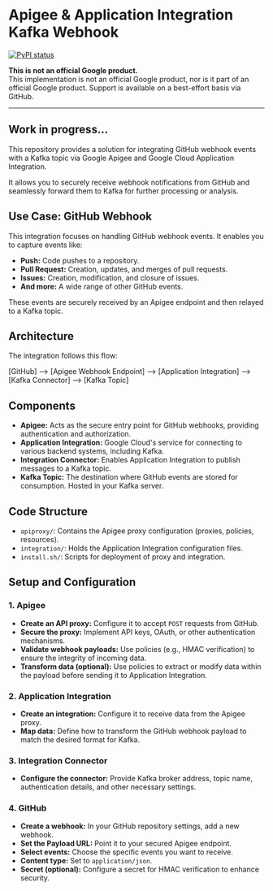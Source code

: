 # Apigee & Application Integration Kafka Webhook

[![PyPI status](https://img.shields.io/pypi/status/ansicolortags.svg)](https://pypi.python.org/pypi/ansicolortags/) 

**This is not an official Google product.**<BR>This implementation is not an official Google product, nor is it part of an official Google product. Support is available on a best-effort basis via GitHub.

***

## Work in progress...


This repository provides a solution for integrating GitHub webhook events with a Kafka topic via Google Apigee and Google Cloud Application Integration. 

It allows you to securely receive webhook notifications from GitHub and seamlessly forward them to Kafka for further processing or analysis.

## Use Case: GitHub Webhook

This integration focuses on handling GitHub webhook events. It enables you to capture events like:

* **Push:** Code pushes to a repository.
* **Pull Request:** Creation, updates, and merges of pull requests.
* **Issues:** Creation, modification, and closure of issues.
* **And more:**  A wide range of other GitHub events.

These events are securely received by an Apigee endpoint and then relayed to a Kafka topic.

## Architecture

The integration follows this flow:

[GitHub] --> [Apigee Webhook Endpoint] --> [Application Integration] --> [Kafka Connector] --> [Kafka Topic]


## Components

* **Apigee:**  Acts as the secure entry point for GitHub webhooks, providing authentication and authorization.
* **Application Integration:** Google Cloud's service for connecting to various backend systems, including Kafka.
* **Integration Connector:** Enables Application Integration to publish messages to a Kafka topic.
* **Kafka Topic:** The destination where GitHub events are stored for consumption. Hosted in your Kafka server.


## Code Structure

* `apiproxy/`:  Contains the Apigee proxy configuration (proxies, policies, resources).
* `integration/`:  Holds the Application Integration configuration files.
* `install.sh/`:  Scripts for deployment of proxy and integration.


## Setup and Configuration

### 1. Apigee
* **Create an API proxy:**  Configure it to accept `POST` requests from GitHub.
* **Secure the proxy:** Implement API keys, OAuth, or other authentication mechanisms.
* **Validate webhook payloads:**  Use policies (e.g., HMAC verification) to ensure the integrity of incoming data.
* **Transform data (optional):**  Use policies to extract or modify data within the payload before sending it to Application Integration.

### 2. Application Integration
* **Create an integration:** Configure it to receive data from the Apigee proxy.
* **Map data:** Define how to transform the GitHub webhook payload to match the desired format for Kafka.

### 3. Integration Connector
* **Configure the connector:** Provide Kafka broker address, topic name, authentication details, and other necessary settings.

### 4. GitHub
* **Create a webhook:** In your GitHub repository settings, add a new webhook.
* **Set the Payload URL:** Point it to your secured Apigee endpoint.
* **Select events:** Choose the specific events you want to receive.
* **Content type:** Set to `application/json`.
* **Secret (optional):**  Configure a secret for HMAC verification to enhance security.


